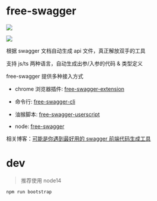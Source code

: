 # free-swagger

![](https://img.shields.io/npm/v/free-swagger)

![](https://lh3.googleusercontent.com/9-zCfWch9RTVyqA0mYwdNj4y4upB5ER69G5gj4xqON3Yzq8kT_eZW-LlUeMzprbSQqH2LYyzSIze8ogTQbophaouGg=w128-h128-e365)

根据 swagger 文档自动生成 api 文件，真正解放双手的工具

支持 js/ts 两种语言，自动生成出参/入参的代码 & 类型定义

free-swagger 提供多种接入方式

* chrome 浏览器插件: [free-swagger-extension](./packages/extension/README.md)

* 命令行: [free-swagger-cli](./packages/cli/README.md)

* 油猴脚本: [free-swagger-userscript](./packages/userscript/README.md)

* node: [free-swagger](./packages/api/README.md)

相关博客：[可能是你遇到最好用的 swagger 前端代码生成工具](https://juejin.cn/post/7010969620493156382)

# dev
> 推荐使用 node14

```shell
npm run bootstrap
```
